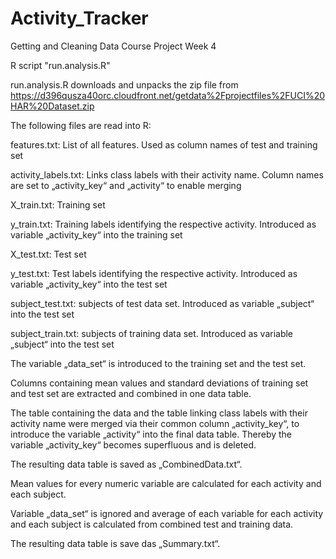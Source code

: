 # Activity_Tracker
Getting and Cleaning Data Course Project Week 4

R script "run.analysis.R"

run.analysis.R downloads and unpacks the zip file from 
https://d396qusza40orc.cloudfront.net/getdata%2Fprojectfiles%2FUCI%20HAR%20Dataset.zip

The following files are read into R: 

features.txt: List of all features. Used as column names of test and training set

activity_labels.txt: Links class labels with their activity name. Column names are set to „activity_key“ and „activity“ to enable merging

X_train.txt: Training set

y_train.txt: Training labels identifying the respective activity. Introduced as variable „activity_key“ into the training set

X_test.txt: Test set

y_test.txt: Test labels identifying the respective activity. Introduced as variable „activity_key“ into the test set

subject_test.txt: subjects of test data set. Introduced as variable „subject“ into the test set

subject_train.txt: subjects of training data set. Introduced as variable „subject“ into the test set

The variable „data_set“ is introduced to the training set and the test set.

Columns containing mean values and standard deviations of training set and test set are extracted and combined in one data table.

The table containing the data and the table linking class labels with their activity name were merged via their common column „activity_key“, to introduce the variable „activity“ into the final data table. Thereby the variable „activity_key“ becomes superfluous and is deleted.

The resulting data table is saved as „CombinedData.txt“.

Mean values for every numeric variable are calculated for each activity and each subject.

Variable „data_set“ is ignored and average of each variable for each activity and each subject is calculated from combined test and training data. 

The resulting data table is save das „Summary.txt“.
